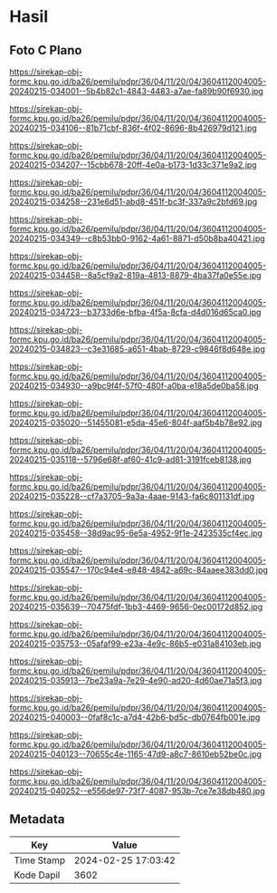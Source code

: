 # Hasil

## Foto C Plano

https://sirekap-obj-formc.kpu.go.id/ba26/pemilu/pdpr/36/04/11/20/04/3604112004005-20240215-034001--5b4b82c1-4843-4483-a7ae-fa89b90f6930.jpg

https://sirekap-obj-formc.kpu.go.id/ba26/pemilu/pdpr/36/04/11/20/04/3604112004005-20240215-034106--81b71cbf-836f-4f02-8696-8b426979d121.jpg

https://sirekap-obj-formc.kpu.go.id/ba26/pemilu/pdpr/36/04/11/20/04/3604112004005-20240215-034207--15cbb678-20ff-4e0a-b173-1d33c371e9a2.jpg

https://sirekap-obj-formc.kpu.go.id/ba26/pemilu/pdpr/36/04/11/20/04/3604112004005-20240215-034258--231e6d51-abd8-451f-bc3f-337a9c2bfd69.jpg

https://sirekap-obj-formc.kpu.go.id/ba26/pemilu/pdpr/36/04/11/20/04/3604112004005-20240215-034349--c8b53bb0-9162-4a61-8871-d50b8ba40421.jpg

https://sirekap-obj-formc.kpu.go.id/ba26/pemilu/pdpr/36/04/11/20/04/3604112004005-20240215-034458--8a5cf9a2-819a-4813-8879-4ba37fa0e55e.jpg

https://sirekap-obj-formc.kpu.go.id/ba26/pemilu/pdpr/36/04/11/20/04/3604112004005-20240215-034723--b3733d6e-bfba-4f5a-8cfa-d4d016d65ca0.jpg

https://sirekap-obj-formc.kpu.go.id/ba26/pemilu/pdpr/36/04/11/20/04/3604112004005-20240215-034823--c3e31685-a651-4bab-8729-c9846f8d648e.jpg

https://sirekap-obj-formc.kpu.go.id/ba26/pemilu/pdpr/36/04/11/20/04/3604112004005-20240215-034930--a9bc9f4f-57f0-480f-a0ba-e18a5de0ba58.jpg

https://sirekap-obj-formc.kpu.go.id/ba26/pemilu/pdpr/36/04/11/20/04/3604112004005-20240215-035020--51455081-e5da-45e6-804f-aaf5b4b78e92.jpg

https://sirekap-obj-formc.kpu.go.id/ba26/pemilu/pdpr/36/04/11/20/04/3604112004005-20240215-035118--5796e68f-af60-41c9-ad81-3191fceb8138.jpg

https://sirekap-obj-formc.kpu.go.id/ba26/pemilu/pdpr/36/04/11/20/04/3604112004005-20240215-035228--cf7a3705-9a3a-4aae-9143-fa6c801131df.jpg

https://sirekap-obj-formc.kpu.go.id/ba26/pemilu/pdpr/36/04/11/20/04/3604112004005-20240215-035458--38d9ac95-6e5a-4952-9f1e-2423535cf4ec.jpg

https://sirekap-obj-formc.kpu.go.id/ba26/pemilu/pdpr/36/04/11/20/04/3604112004005-20240215-035547--170c94e4-e848-4842-a69c-84aaee383dd0.jpg

https://sirekap-obj-formc.kpu.go.id/ba26/pemilu/pdpr/36/04/11/20/04/3604112004005-20240215-035639--70475fdf-1bb3-4469-9656-0ec00172d852.jpg

https://sirekap-obj-formc.kpu.go.id/ba26/pemilu/pdpr/36/04/11/20/04/3604112004005-20240215-035753--05afaf99-e23a-4e9c-86b5-e031a84103eb.jpg

https://sirekap-obj-formc.kpu.go.id/ba26/pemilu/pdpr/36/04/11/20/04/3604112004005-20240215-035913--7be23a9a-7e29-4e90-ad20-4d60ae71a5f3.jpg

https://sirekap-obj-formc.kpu.go.id/ba26/pemilu/pdpr/36/04/11/20/04/3604112004005-20240215-040003--0faf8c1c-a7d4-42b6-bd5c-db0764fb001e.jpg

https://sirekap-obj-formc.kpu.go.id/ba26/pemilu/pdpr/36/04/11/20/04/3604112004005-20240215-040123--70655c4e-1165-47d9-a8c7-8610eb52be0c.jpg

https://sirekap-obj-formc.kpu.go.id/ba26/pemilu/pdpr/36/04/11/20/04/3604112004005-20240215-040252--e556de97-73f7-4087-953b-7ce7e38db480.jpg


## Metadata

| Key        | Value               |
| ---------- | ------------------- |
| Time Stamp | 2024-02-25 17:03:42 |
| Kode Dapil | 3602                |



